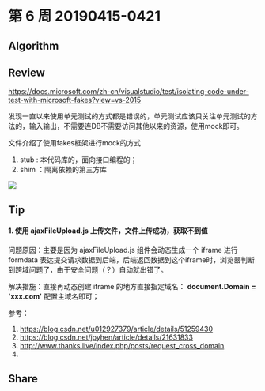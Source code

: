 # 第 6 周  20190415-0421

## Algorithm


## Review
https://docs.microsoft.com/zh-cn/visualstudio/test/isolating-code-under-test-with-microsoft-fakes?view=vs-2015

发现一直以来使用单元测试的方式都是错误的，单元测试应该只关注单元测试的方法的，输入输出，不需要连DB不需要访问其他以来的资源，使用mock即可。

文件介绍了使用fakes框架进行mock的方式
1. stub : 本代码库的，面向接口编程的；
2. shim ：隔离依赖的第三方库

![](https://docs.microsoft.com/zh-cn/visualstudio/test/media/fakes-2.png?view=vs-2015)

## Tip

#### 1. 使用 ajaxFileUpload.js 上传文件，文件上传成功，获取不到值

问题原因：主要是因为 ajaxFileUpload.js 组件会动态生成一个 iframe 进行 formdata 表达提交请求数据到后端，后端返回数据到这个iframe时，浏览器判断到跨域问题了，由于安全问题（？）自动就出错了。

解决措施：直接再动态创建 iframe 的地方直接指定域名： **document.Domain = 'xxx.com'** 配置主域名即可；

参考：

1. https://blog.csdn.net/u012927379/article/details/51259430
2. https://blog.csdn.net/joyhen/article/details/21631833
3. http://www.thanks.live/index.php/posts/request_cross_domain
4. 

## Share

